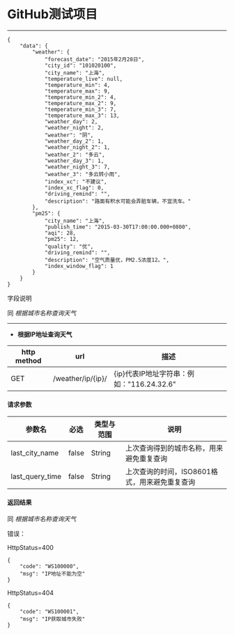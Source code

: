 # GitHub测试项目

---

```
{
    "data": {
        "weather": {
            "forecast_date": "2015年2月28日",
            "city_id": "101020100",
            "city_name": "上海",
            "temperature_live": null,
            "temperature_min": 4,
            "temperature_max": 9,
            "temperature_min_2": 4,
            "temperature_max_2": 9,
            "temperature_min_3": 7,
            "temperature_max_3": 13,
            "weather_day": 2,
            "weather_night": 2,
            "weather": "阴",
            "weather_day_2": 1,
            "weather_night_2": 1,
            "weather_2": "多云",
            "weather_day_3": 1,
            "weather_night_3": 7,
            "weather_3": "多云转小雨",
            "index_xc": "不建议",
            "index_xc_flag": 0,
            "driving_remind": "",
            "description": "路面有积水可能会弄脏车辆，不宜洗车。"
        },
        "pm25": {
            "city_name": "上海",
            "publish_time": "2015-03-30T17:00:00.000+0800",
            "aqi": 28,
            "pm25": 12,
            "quality": "优",
            "driving_remind": "",
            "description": "空气质量优，PM2.5浓度12。",
            "index_window_flag": 1
        }
    }
}
```

字段说明

同 *根据城市名称查询天气*


---
+ **根据IP地址查询天气**

| http method | url                   | 描述          |
|-----------  |---------------        |---------------|
| GET         | /weather/ip/{ip}/ | {ip}代表IP地址字符串：例如："116.24.32.6" |

#### 请求参数

| 参数名      | 必选    | 类型与范围        | 说明                   |
|-------------|---------|-------------------|----------------------  |
| last_city_name    | false | String | 上次查询得到的城市名称，用来避免重复查询 |
| last_query_time   | false | String | 上次查询的时间，ISO8601格式，用来避免重复查询 |

#### 返回结果
同 *根据城市名称查询天气*

错误：

HttpStatus=400
```
{
	"code": "WS100000",
	"msg": "IP地址不能为空"
}
```
HttpStatus=404
```
{
	"code": "WS100001",
	"msg": "IP获取城市失败"
}
```